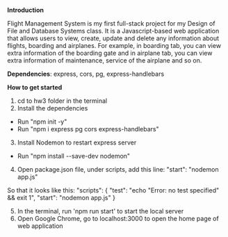 **Introduction**

Flight Management System is my first full-stack project for my Design of File and Database Systems class. It is a Javascript-based web application that allows users to view, create, update and delete any information about flights, boarding and airplanes. For example, in boarding tab, you can view extra information of the boarding gate and in airplane tab, you can view extra information of maintenance, service of the airplane and so on.

**Dependencies**: express, cors, pg, express-handlebars

**How to get started**
1. cd to hw3 folder in the terminal
2. Install the dependencies
- Run "npm init -y"
- Run "npm i express pg cors express-handlebars"

3. Install Nodemon to restart express server
- Run "npm install --save-dev nodemon"

4. Open package.json file, under scripts, add this line: "start": "nodemon app.js"

So that it looks like this:
  "scripts": {
    "test": "echo \"Error: no test specified\" && exit 1",
    "start": "nodemon app.js"
  }

5. In the terminal, run 'npm run start' to start the local server
6. Open Google Chrome, go to localhost:3000 to open the home page of web application


